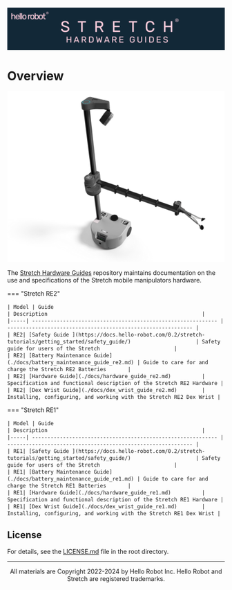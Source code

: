 ![](./docs/images/banner.png)

# Overview
![](./docs/images/stretch_top_view.png)

The [Stretch Hardware Guides](https://github.com/hello-robot/stretch_hardware_gides) repository maintains documentation on the use and specifications of the Stretch mobile manipulators hardware.

=== "Stretch RE2"
    
    | Model | Guide                                                        | Description                                                  |
    |-----| ------------------------------------------------------------ | ------------------------------------------------------------ |
    | RE2| [Safety Guide ](https://docs.hello-robot.com/0.2/stretch-tutorials/getting_started/safety_guide/)                     | Safety guide for users of the Stretch                        |
    | RE2| [Battery Maintenance Guide](./docs/battery_maintenance_guide_re2.md) | Guide to care for and charge the Stretch RE2 Batteries       |
    | RE2| [Hardware Guide](./docs/hardware_guide_re2.md)          | Specification and functional description of the Stretch RE2 Hardware |
    | RE2| [Dex Wrist Guide](./docs/dex_wrist_guide_re2.md)        | Installing, configuring, and working with the Stretch RE2 Dex Wrist |

=== "Stretch RE1"
    
    | Model | Guide                                                        | Description                                                  |
    |-----| ------------------------------------------------------------ | ------------------------------------------------------------ |
    | RE1| [Safety Guide ](https://docs.hello-robot.com/0.2/stretch-tutorials/getting_started/safety_guide/)                     | Safety guide for users of the Stretch                        |
    | RE1| [Battery Maintenance Guide](./docs/battery_maintenance_guide_re1.md) | Guide to care for and charge the Stretch RE1 Batteries       |
    | RE1| [Hardware Guide](./docs/hardware_guide_re1.md)          | Specification and functional description of the Stretch RE1 Hardware |
    | RE1| [Dex Wrist Guide](./docs/dex_wrist_guide_re1.md)        | Installing, configuring, and working with the Stretch RE1 Dex Wrist |




## License

For details, see the [LICENSE.md](https://github.com/hello-robot/stretch_hardware_guides/blob/master/LICENSE.md) file in the root directory.

------
<div align="center"> All materials are Copyright 2022-2024 by Hello Robot Inc. Hello Robot and Stretch are registered trademarks.</div>
